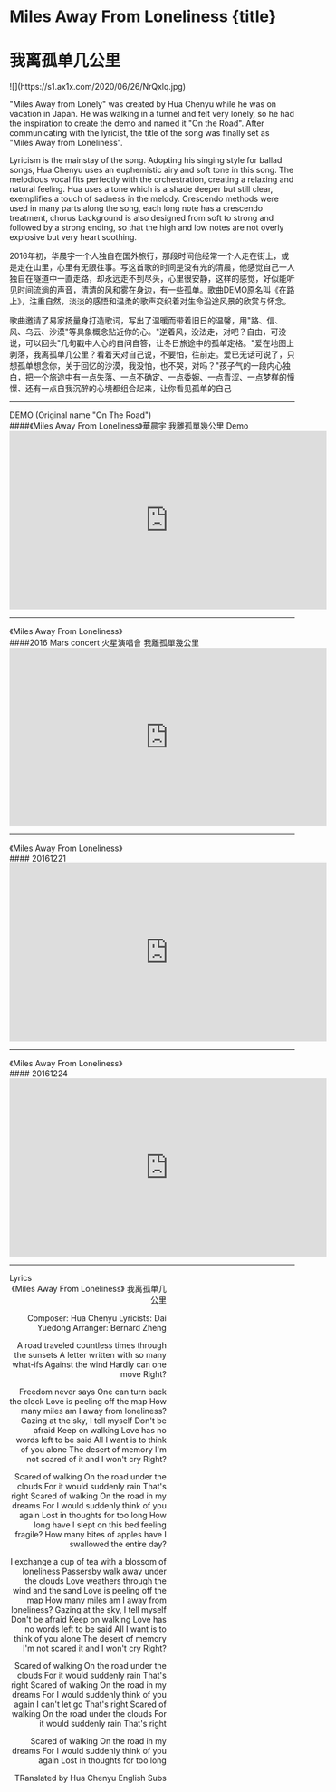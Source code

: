 # Miles Away From Loneliness {title}
# 我离孤单几公里
<div class="background" markdown="1">
![](https://s1.ax1x.com/2020/06/26/NrQxlq.jpg)
</div>

"Miles Away from Lonely" was created by Hua Chenyu while he was on vacation in Japan. He was walking in a tunnel and felt very lonely, so he had the inspiration to create the demo and named it "On the Road". After communicating with the lyricist, the title of the song was finally set as "Miles Away from Loneliness". 

Lyricism is the mainstay of the song. Adopting his singing style for ballad songs,  Hua Chenyu uses an euphemistic airy and soft tone in this song. The melodious vocal fits perfectly with the orchestration, creating a relaxing and natural feeling. Hua uses a tone which is a shade deeper but still clear, exemplifies a touch of sadness in the melody. Crescendo methods were used in many parts along the song, each long note has a crescendo treatment, chorus background is also designed from soft to strong and followed by a strong ending,  so that the high and low notes are not overly explosive but very heart soothing.

2016年初，华晨宇一个人独自在国外旅行，那段时间他经常一个人走在街上，或是走在山里，心里有无限往事。写这首歌的时间是没有光的清晨，他感觉自己一人独自在隧道中一直走路，却永远走不到尽头，心里很安静，这样的感觉，好似能听见时间流淌的声音，清清的风和雾在身边，有一些孤单。歌曲DEMO原名叫《在路上》，注重自然，淡淡的感悟和温柔的歌声交织着对生命沿途风景的欣赏与怀念。

歌曲邀请了易家扬量身打造歌词，写出了温暖而带着旧日的温馨，用"路、信、风、乌云、沙漠"等具象概念贴近你的心。"逆着风，没法走，对吧？自由，可没说，可以回头"几句戳中人心的自问自答，让冬日旅途中的孤单定格。"爱在地图上剥落，我离孤单几公里？看着天对自己说，不要怕，往前走。爱已无话可说了，只想孤单想念你，关于回忆的沙漠，我没怕，也不哭，对吗？"孩子气的一段内心独白，把一个旅途中有一点失落、一点不确定、一点委婉、一点青涩、一点梦样的憧憬、还有一点自我沉醉的心境都组合起来，让你看见孤单的自己

---------------------------------
</div>
<div class="divider">DEMO (Original name "On The Road")</div>
####《Miles Away From Loneliness》華晨宇 我離孤單幾公里 Demo

<iframe width="560" height="315" sandbox="allow-same-origin allow-scripts allow-popups" src="https://video.ploud.jp/videos/embed/eea37c19-583c-4dfe-b55d-323e7ed50277" frameborder="0" allowfullscreen></iframe>

---------------------------------
</div>
<div class="divider">《Miles Away From Loneliness》</div>
####2016 Mars concert 火星演唱會 我離孤單幾公里

<iframe width="560" height="315" src="https://www.youtube.com/embed/J6taOlkUaZo" frameborder="0" allow="accelerometer; autoplay; encrypted-media; gyroscope; picture-in-picture" allowfullscreen></iframe>

---------------------------------
</div>
<div class="divider">《Miles Away From Loneliness》</div>
#### 20161221 

<iframe width="560" height="315" sandbox="allow-same-origin allow-scripts allow-popups" src="https://video.ploud.jp/videos/embed/34e76deb-1c9b-475a-afce-5bce08e9331a" frameborder="0" allowfullscreen></iframe>

---------------------------------
</div>
<div class="divider">《Miles Away From Loneliness》</div>
#### 20161224 

<iframe width="560" height="315" sandbox="allow-same-origin allow-scripts allow-popups" src="https://video.ploud.jp/videos/embed/17910705-9353-4a08-9c99-77791085812c" frameborder="0" allowfullscreen></iframe>

---------------------------------
</div>
<div class="divider">Lyrics</div>

<div class="box">
<div class="lyrics" style="width: 55%; text-align: right">
《Miles Away From Loneliness》
      我离孤单几公里
   
Composer: Hua Chenyu
Lyricists: Dai Yuedong
Arranger: Bernard Zheng

A road traveled countless times through the sunsets
A letter written with so many what-ifs
Against the wind
Hardly can one move
Right?

Freedom never says
One can turn back the clock
Love is peeling off the map
How many miles am I away from loneliness?
Gazing at the sky, I tell myself
Don't be afraid
Keep on walking
Love has no words left to be said
All I want is to think of you alone
The desert of memory
I'm not scared of it and I won't cry
Right?

Scared of walking
On the road under the clouds
For it would suddenly rain
That's right
Scared of walking
On the road in my dreams
For I would suddenly think of you again
Lost in thoughts for too long
How long have I slept on this bed feeling fragile?
How many bites of apples have I swallowed the entire day?

I exchange a cup of tea
with a blossom of loneliness
Passersby walk away under the clouds
Love weathers through the wind and the sand
Love is peeling off the map
How many miles am I away from loneliness?
Gazing at the sky, I tell myself
Don't be afraid
Keep on walking
Love has no words left to be said
All I want is to think of you alone
The desert of memory
I'm not scared it and I won't cry
Right?

Scared of walking
On the road under the clouds
For it would suddenly rain
That's right
Scared of walking
On the road in my dreams
For I would suddenly think of you again
I can't let go
That's right
Scared of walking
On the road under the clouds
For it would suddenly rain
That's right

Scared of walking
On the road in my dreams
For I would suddenly think of you again
Lost in thoughts for too long

TRanslated by Hua Chenyu English Subs
</div>